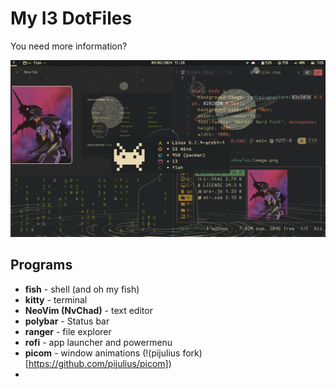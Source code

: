 # My I3 DotFiles

You need more information?

![Screenshot](src/image.png)

## Programs
* **fish** - shell (and oh my fish)
* **kitty** - terminal
* **NeoVim (NvChad)** - text editor
* **polybar** - Status bar
* **ranger** - file explorer
* **rofi** - app launcher and powermenu
* **picom** - window animations (!(pijulius fork)[https://github.com/pijulius/picom])
* 
